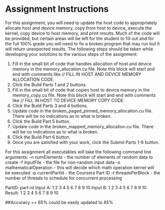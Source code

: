 # Assignment Instructions

For this assignment, you will need to update the host code to appropriately allocate host and device memory, copy from host to device, execute the kernel, copy device to host memory, and print results. Much of the code will be provided, but certain areas will be left for the student to fill out and for the full 100% grade you will need to fix a broken program that may run but it will return unexpected results. The following steps should be taken while developing your solutions to the various steps of the assignment:

1. F​ill in the small bit of code that handles allocation of host and device memory in the memory_allocation.cu file. Note this block will start and end with comments like // FILL IN HOST AND DEVICE MEMORY ALLOCATION CODE.
2. Click the Build Parts 1 and 2 buttons.
3. F​ill in the small bit of code that copies host to device memory in the memory_copy.cu file. Note this block will start and end with comments like // FILL IN HOST TO DEVICE MEMORY COPY CODE.
4. Click the Build Parts 3 and 4 buttons.
5. U​pdate code in the broken_paged_pinned_memory_allocation.cu file. There will be no indications as to what is broken.
6. C​lick the Build Part 5 button.
7. U​pdate code in the broken_mapped_memory_allocation.cu file. There will be no indications as to what is broken.
8. C​lick the Build Part 6 button.
9. O​nce you are satisfied with your work, click the Submit Parts 1-6 button.

For this assignment all executables will take the following command line arguments:
   -n numElements - the number of elements of random data to create
   -f inputFile - the file for non-random input data
   -o mathematicalOperation - this will decide which math operation kernel will be executed
   -p currentPartId - the Coursera Part ID
   -t threadsPerBlock - the number of threads to schedule for concurrent processing

PartID: part-id
Input A: 1 2 3 4 5 6 7 8 9 10
Input B: 1 2 3 4 5 6 7 8 9 10
Result: 1 2 3 4 5 6 7 8 9 10


##Accuracy  == 65% could be easily updated to 85%
